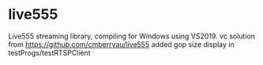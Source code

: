# live555
Live555 streaming library, compiling for Windows using VS2019.
vc solution from https://github.com/cmberryau/live555
added gop size display in testProgs/testRTSPClient 
